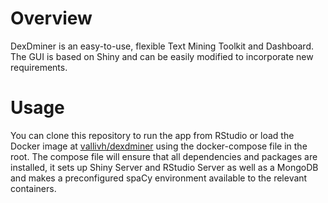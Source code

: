 # Overview

DexDminer is an easy-to-use, flexible Text Mining Toolkit and Dashboard. The GUI is based on Shiny and can be easily modified to incorporate new requirements.

# Usage

You can clone this repository to run the app from RStudio or load the Docker image at [vallivh/dexdminer](https://cloud.docker.com/repository/docker/vallivh/dexdminer) using the docker-compose file in the root. The compose file will ensure that all dependencies and packages are installed, it sets up Shiny Server and RStudio Server as well as a MongoDB and makes a preconfigured spaCy environment available to the relevant containers. 
